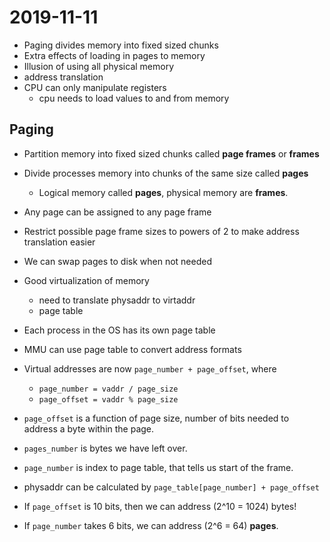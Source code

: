 # 2019-11-11
* Paging divides memory into fixed sized chunks
* Extra effects of loading in pages to memory
* Illusion of using all physical memory
* address translation
* CPU can only manipulate registers
  * cpu needs to load values to and from memory

## Paging
* Partition memory into fixed sized chunks called **page frames** or **frames**
* Divide processes memory into chunks of the same size called **pages**
  * Logical memory called **pages**, physical memory are **frames**.
* Any page can be assigned to any page frame
* Restrict possible page frame sizes to powers of 2 to make address translation easier
* We can swap pages to disk when not needed

* Good virtualization of memory
  * need to translate physaddr to virtaddr
  * page table
* Each process in the OS has its own page table
* MMU can use page table to convert address formats
* Virtual addresses are now `page_number + page_offset`, where
  * `page_number = vaddr / page_size`
  * `page_offset = vaddr % page_size`
* `page_offset` is a function of page size, number of bits needed to address a byte within the page.
* `pages_number` is bytes we have left over.
* `page_number` is index to page table, that tells us start of the frame.
* physaddr can be calculated by `page_table[page_number] + page_offset`
* If `page_offset` is 10 bits, then we can address \(2^10 = 1024\) bytes!
* If `page_number` takes 6 bits, we can address \(2^6 = 64\) **pages**.